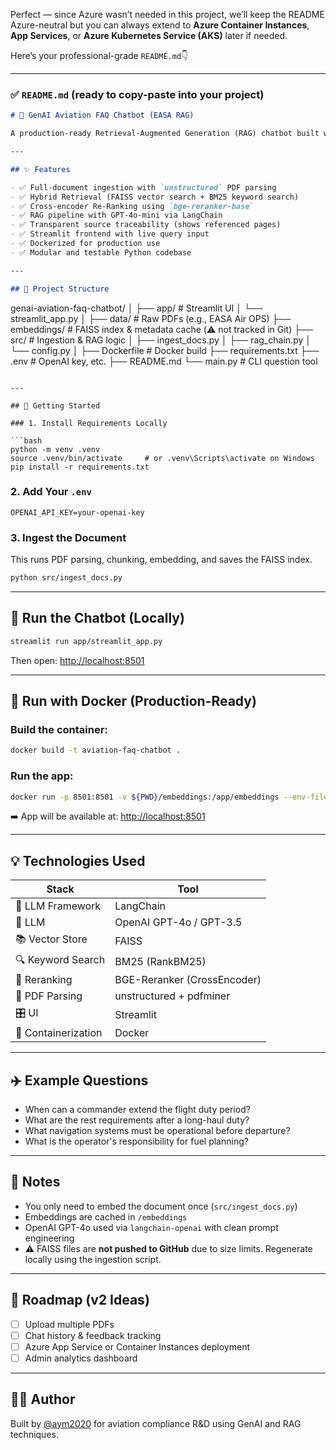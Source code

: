 Perfect — since Azure wasn’t needed in this project, we’ll keep the README Azure-neutral but you can always extend to **Azure Container Instances**, **App Services**, or **Azure Kubernetes Service (AKS)** later if needed.

Here’s your professional-grade `README.md`👇

---

### ✅ `README.md` (ready to copy-paste into your project)

```markdown
# 🛫 GenAI Aviation FAQ Chatbot (EASA RAG)

A production-ready Retrieval-Augmented Generation (RAG) chatbot built with LangChain, OpenAI, and Streamlit — designed to answer regulatory questions using the full EASA Air OPS PDF (2400+ pages). Deployed in a Docker container for easy portability and future integration with cloud platforms like Azure.

---

## ✨ Features

- ✅ Full-document ingestion with `unstructured` PDF parsing
- ✅ Hybrid Retrieval (FAISS vector search + BM25 keyword search)
- ✅ Cross-encoder Re-Ranking using `bge-reranker-base`
- ✅ RAG pipeline with GPT-4o-mini via LangChain
- ✅ Transparent source traceability (shows referenced pages)
- ✅ Streamlit frontend with live query input
- ✅ Dockerized for production use
- ✅ Modular and testable Python codebase

---

## 📁 Project Structure

```
genai-aviation-faq-chatbot/
│
├── app/                  # Streamlit UI
│   └── streamlit_app.py
│
├── data/                 # Raw PDFs (e.g., EASA Air OPS)
├── embeddings/           # FAISS index & metadata cache (⚠️ not tracked in Git)
├── src/                  # Ingestion & RAG logic
│   ├── ingest_docs.py
│   ├── rag_chain.py
│   └── config.py
│
├── Dockerfile            # Docker build
├── requirements.txt
├── .env                  # OpenAI key, etc.
├── README.md
└── main.py               # CLI question tool
```

---

## 🚀 Getting Started

### 1. Install Requirements Locally

```bash
python -m venv .venv
source .venv/bin/activate     # or .venv\Scripts\activate on Windows
pip install -r requirements.txt
```

### 2. Add Your `.env`

```env
OPENAI_API_KEY=your-openai-key
```

### 3. Ingest the Document

This runs PDF parsing, chunking, embedding, and saves the FAISS index.

```bash
python src/ingest_docs.py
```

---

## 🧠 Run the Chatbot (Locally)

```bash
streamlit run app/streamlit_app.py
```

Then open: [http://localhost:8501](http://localhost:8501)

---

## 🐳 Run with Docker (Production-Ready)

### Build the container:

```bash
docker build -t aviation-faq-chatbot .
```

### Run the app:

```bash
docker run -p 8501:8501 -v ${PWD}/embeddings:/app/embeddings --env-file .env aviation-faq-chatbot
```

➡️ App will be available at: [http://localhost:8501](http://localhost:8501)

---

## 💡 Technologies Used

| Stack | Tool |
|-------|------|
| 🔗 LLM Framework | LangChain |
| 🧠 LLM | OpenAI GPT-4o / GPT-3.5 |
| 📚 Vector Store | FAISS |
| 🔍 Keyword Search | BM25 (RankBM25) |
| 🎯 Reranking | BGE-Reranker (CrossEncoder) |
| 📄 PDF Parsing | unstructured + pdfminer |
| 🎛️ UI | Streamlit |
| 🐳 Containerization | Docker |

---

## ✈️ Example Questions

- When can a commander extend the flight duty period?
- What are the rest requirements after a long-haul duty?
- What navigation systems must be operational before departure?
- What is the operator's responsibility for fuel planning?

---

## 📌 Notes

- You only need to embed the document once (`src/ingest_docs.py`)
- Embeddings are cached in `/embeddings`
- OpenAI GPT-4o used via `langchain-openai` with clean prompt engineering
- ⚠️ FAISS files are **not pushed to GitHub** due to size limits. Regenerate locally using the ingestion script.

---

## 🔭 Roadmap (v2 Ideas)

- [ ] Upload multiple PDFs
- [ ] Chat history & feedback tracking
- [ ] Azure App Service or Container Instances deployment
- [ ] Admin analytics dashboard

---

## 🧑‍✈️ Author

Built by [@aym2020](https://github.com/aym2020) for aviation compliance R&D using GenAI and RAG techniques.
